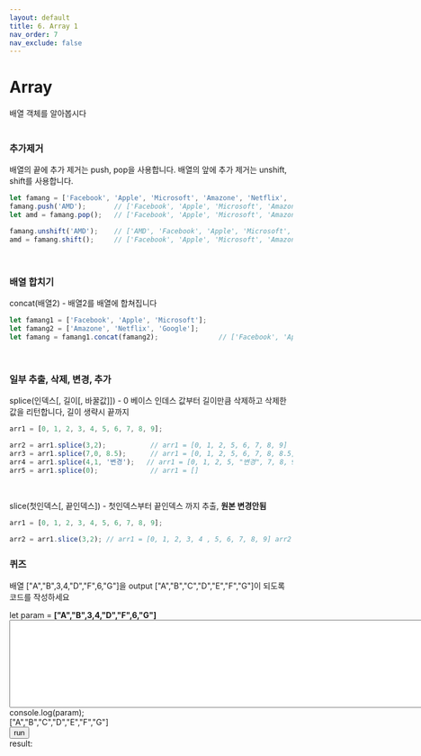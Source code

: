 ```yaml
---
layout: default
title: 6. Array 1
nav_order: 7
nav_exclude: false
---
```

<script src="./util.js"></script>

# Array
배열 객체를 알아봅시다  
<br> 

### 추가제거  
배열의 끝에 추가 제거는 push, pop을 사용합니다.
배열의 앞에 추가 제거는 unshift, shift를 사용합니다.
```javascript
let famang = ['Facebook', 'Apple', 'Microsoft', 'Amazone', 'Netflix', 'Google'];
famang.push('AMD');       // ['Facebook', 'Apple', 'Microsoft', 'Amazone', 'Netflix', 'Google', 'AMD']
let amd = famang.pop();   // ['Facebook', 'Apple', 'Microsoft', 'Amazone', 'Netflix', 'Google']

famang.unshift('AMD');    // ['AMD', 'Facebook', 'Apple', 'Microsoft', 'Amazone', 'Netflix', 'Google']
amd = famang.shift();     // ['Facebook', 'Apple', 'Microsoft', 'Amazone', 'Netflix', 'Google']
```
<br>  

### 배열 합치기  
concat(배열2) - 배열2를 배열에 합쳐집니다
```javascript
let famang1 = ['Facebook', 'Apple', 'Microsoft'];
let famang2 = ['Amazone', 'Netflix', 'Google'];
let famang = famang1.concat(famang2);               // ['Facebook', 'Apple', 'Microsoft', 'Amazone', 'Netflix', 'Google']

```
<br> 

### 일부 추출, 삭제, 변경, 추가  
splice(인덱스[, 길이[, 바꿀값]]) - 0 베이스 인데스 값부터 길이만큼 삭제하고 삭제한 값을 리턴합니다, 길이 생략시 끝까지
```javascript
arr1 = [0, 1, 2, 3, 4, 5, 6, 7, 8, 9];

arr2 = arr1.splice(3,2);           // arr1 = [0, 1, 2, 5, 6, 7, 8, 9]       arr2 = [3, 4]   // 추출,삭제
arr3 = arr1.splice(7,0, 8.5);      // arr1 = [0, 1, 2, 5, 6, 7, 8, 8.5, 9]  arr3 = []       // 추가
arr4 = arr1.splice(4,1, '변경');   // arr1 = [0, 1, 2, 5, "변경", 7, 8, 9]  arr4 = [6]      // 변경
arr5 = arr1.splice(0);             // arr1 = []                             arr4 = [0, 1, 2, 5, "추가", 7, 8, 9]
```
<br>  

slice(첫인덱스[, 끝인덱스]) - 첫인덱스부터 끝인덱스 까지 추출, **원본 변경안됨**
```javascript
arr1 = [0, 1, 2, 3, 4, 5, 6, 7, 8, 9];

arr2 = arr1.slice(3,2); // arr1 = [0, 1, 2, 3, 4 , 5, 6, 7, 8, 9] arr2 = [3, 4] // 추출, 원본 변경안됨
```

### 퀴즈
배열 ["A","B",3,4,"D","F",6,"G"]을 output ["A","B","C","D","E","F","G"]이 되도록 코드를 작성하세요  

<div>let param = <b id="param">["A","B",3,4,"D","F",6,"G"]</b></div>
<textarea id='func' rows="10" cols="100">
</textarea>
<div>console.log(param);</div>
<div id='require'>["A","B","C","D","E","F","G"]</div>  
<button id='run' onclick='onRunClick()'>run</button>  
<div>result:  <b id='result' style='color:green'></b></div>
<div id='resultmsg' style='font-weight:bold'></div>
<br><br>
